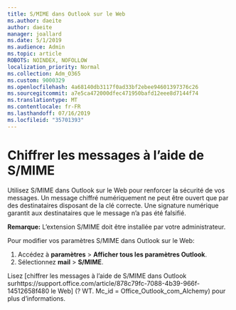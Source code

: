 ```yaml
---
title: S/MIME dans Outlook sur le Web
ms.author: daeite
author: daeite
manager: joallard
ms.date: 5/1/2019
ms.audience: Admin
ms.topic: article
ROBOTS: NOINDEX, NOFOLLOW
localization_priority: Normal
ms.collection: Adm_O365
ms.custom: 9000329
ms.openlocfilehash: 4a68140db3117f0ad33bf2ebee94601397376c26
ms.sourcegitcommit: a7e5ca472000dfec471950bafd12eee8d7144f74
ms.translationtype: MT
ms.contentlocale: fr-FR
ms.lasthandoff: 07/16/2019
ms.locfileid: "35701393"
---
```

# <a name="encrypt-messages-using-smime"></a>Chiffrer les messages à l’aide de S/MIME

Utilisez S/MIME dans Outlook sur le Web pour renforcer la sécurité de vos messages. Un message chiffré numériquement ne peut être ouvert que par des destinataires disposant de la clé correcte. Une signature numérique garantit aux destinataires que le message n’a pas été falsifié.

**Remarque:** L’extension S/MIME doit être installée par votre administrateur.

Pour modifier vos paramètres S/MIME dans Outlook sur le Web:

1. Accédez à **paramètres** > **Afficher tous les paramètres Outlook**.
2. Sélectionnez **mail** > **S/MIME**.

Lisez [chiffrer les messages à l’aide de S/MIME dans Outlook surhttps://support.office.com/article/878c79fc-7088-4b39-966f-14512658f480 le Web] (? WT. Mc_id = Office_Outlook_com_Alchemy) pour plus d’informations.